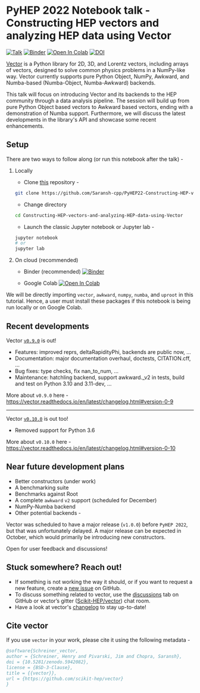 # PyHEP 2022 Notebook talk - Constructing HEP vectors and analyzing HEP data using Vector

[![Talk](https://img.shields.io/badge/PyHEP22-notebook_talk-blue?logo=github&logoColor=white&color=blue)](https://indico.cern.ch/event/1150631/contributions/5014393/)
[![Binder](https://mybinder.org/badge_logo.svg)](https://mybinder.org/v2/gh/Saransh-cpp/PyHEP22-Constructing-HEP-vectors-and-analyzing-HEP-data-using-Vector/HEAD?urlpath=lab/tree/talk.ipynb)
[![Open In Colab](https://colab.research.google.com/assets/colab-badge.svg)](https://colab.research.google.com/github/Saransh-cpp/PyHEP22-Constructing-HEP-vectors-and-analyzing-HEP-data-using-Vector/blob/main/talk.ipynb)
[![DOI](https://zenodo.org/badge/DOI/10.5281/zenodo.7067311.svg)](https://doi.org/10.5281/zenodo.7067311)

[Vector](https://iris-hep.org/projects/vector.html) is a Python library for 2D, 3D, and Lorentz vectors, including arrays of vectors, designed to solve common physics problems in a NumPy-like way. Vector currently supports pure Python Object, NumPy, Awkward, and Numba-based (Numba-Object, Numba-Awkward) backends.

This talk will focus on introducing Vector and its backends to the HEP community through a data analysis pipeline. The session will build up from pure Python Object based vectors to Awkward based vectors, ending with a demonstration of Numba support. Furthermore, we will discuss the latest developments in the library's API and showcase some recent enhancements.

## Setup

There are two ways to follow along (or run this notebook after the talk) -

1. Locally

    - Clone [this](https://github.com/Saransh-cpp/PyHEP22-Constructing-HEP-vectors-and-analyzing-HEP-data-using-Vector.git) repository -
    ```bash
    git clone https://github.com/Saransh-cpp/PyHEP22-Constructing-HEP-vectors-and-analyzing-HEP-data-using-Vector.git
    ```

    - Change directory
    ```bash
    cd Constructing-HEP-vectors-and-analyzing-HEP-data-using-Vector
    ```

    - Launch the classic Jupyter notebook or Jupyter lab -
    ```bash
    jupyter notebook
    # or
    jupyter lab
    ```

2. On cloud (recommended)

    - Binder (recommended)
[![Binder](https://mybinder.org/badge_logo.svg)](https://mybinder.org/v2/gh/Saransh-cpp/PyHEP22-Constructing-HEP-vectors-and-analyzing-HEP-data-using-Vector/HEAD?urlpath=lab/tree/talk.ipynb)

    - Google Colab
[![Open In Colab](https://colab.research.google.com/assets/colab-badge.svg)](https://colab.research.google.com/github/Saransh-cpp/PyHEP22-Constructing-HEP-vectors-and-analyzing-HEP-data-using-Vector/blob/main/talk.ipynb)

We will be directly importing `vector`, `awkward`, `numpy`, `numba`, and `uproot` in this tutorial. Hence, a user must install these packages if this notebook is being run locally or on Google Colab.

## Recent developments

Vector [`v0.9.0`](https://github.com/scikit-hep/vector/releases/tag/v0.9.0) is out!
- Features: improved reprs, deltaRapidityPhi, backends are public now, …
- Documentation: major documentation overhaul, doctests, CITATION.cff, …
- Bug fixes: type checks, fix nan_to_num, …
- Maintenance: hatchling backend, support awkward._v2 in tests, build and test on Python 3.10 and 3.11-dev, …

More about `v0.9.0` here - https://vector.readthedocs.io/en/latest/changelog.html#version-0-9

---

Vector [`v0.10.0`](https://github.com/scikit-hep/vector/releases/tag/v0.10.0) is out too!
- Removed support for Python 3.6

More about `v0.10.0` here - https://vector.readthedocs.io/en/latest/changelog.html#version-0-10

## Near future development plans

- Better constructors (under work)
- A benchmarking suite
- Benchmarks against Root
- A complete `awkward` `v2` support (scheduled for December)
- NumPy-Numba backend
- Other potential backends -

Vector was scheduled to have a major release (`v1.0.0`) before `PyHEP 2022`, but that was unfortunately delayed. A major release can be expected in October, which would primarily be introducing new constructors.

Open for user feedback and discussions!

## Stuck somewhere? Reach out!

- If something is not working the way it should, or if you want to request a new feature, create a [new issue](https://github.com/scikit-hep/vector/issues) on GitHub.
- To discuss something related to vector, use the [discussions](https://github.com/scikit-hep/vector/discussions/) tab on GitHub or vector’s gitter ([Scikit-HEP/vector](https://gitter.im/Scikit-HEP/vector)) chat room.
- Have a look at vector's [changelog](https://vector.readthedocs.io/en/latest/#changes-in-vector-s-api) to stay up-to-date!

## Cite vector

If you use `vector` in your work, please cite it using the following metadata -

```bib
@software{Schreiner_vector,
author = {Schreiner, Henry and Pivarski, Jim and Chopra, Saransh},
doi = {10.5281/zenodo.5942082},
license = {BSD-3-Clause},
title = {{vector}},
url = {https://github.com/scikit-hep/vector}
}
```
